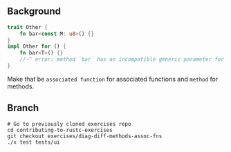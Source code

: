 ## Background

```rust
trait Other {
    fn bar<const M: u8>() {}
}
impl Other for () {
    fn bar<T>() {}
    //~^ error: method `bar` has an incompatible generic parameter for trait
}
```

Make that be `associated function` for associated functions and `method` for methods.

## Branch

```
# Go to previously cloned exercises repo
cd contributing-to-rustc-exercises
git checkout exercises/diag-diff-methods-assoc-fns
./x test tests/ui
```
